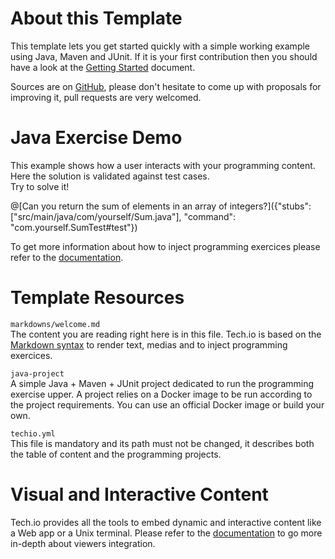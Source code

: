 
# About this Template

This template lets you get started quickly with a simple working example using Java, Maven and JUnit. If it is your first contribution then you should have a look at the [Getting Started](https://gettingstarted) document.


Sources are on [GitHub](), please don't hesitate to come up with proposals for improving it, pull requests are very welcomed.

# Java Exercise Demo

This example shows how a user interacts with your programming content. Here the solution is validated against test cases.  
Try to solve it!

@[Can you return the sum of elements in an array of integers?]({"stubs": ["src/main/java/com/yourself/Sum.java"], "command": "com.yourself.SumTest#test"})

To get more information about how to inject programming exercices please refer to the [documentation]().  

# Template Resources

`markdowns/welcome.md`  
The content you are reading right here is in this file. Tech.io is based on the [Markdown syntax](https://github.com/adam-p/markdown-here/wiki/Markdown-Cheatsheet) to render text, medias and to inject programming exercices.


`java-project`  
A simple Java + Maven + JUnit project dedicated to run the programming exercise upper. A project relies on a Docker image to be run according to the project requirements. You can use an official Docker image or build your own.


`techio.yml`  
This file is mandatory and its path must not be changed, it describes both the table of content and the programming projects.

# Visual and Interactive Content

Tech.io provides all the tools to embed dynamic and interactive content like a Web app or a Unix terminal. Please refer to the [documentation]() to go more in-depth about viewers integration.